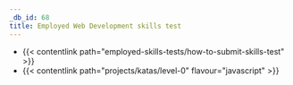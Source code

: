 ```yaml
---
_db_id: 68
title: Employed Web Development skills test
---
```


- {{< contentlink path="employed-skills-tests/how-to-submit-skills-test" >}}
- {{< contentlink path="projects/katas/level-0" flavour="javascript" >}}